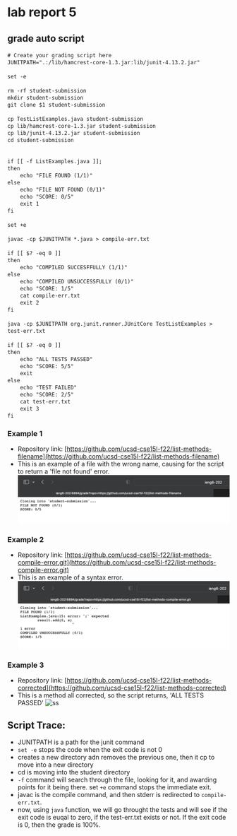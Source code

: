 # lab report 5

## grade auto script

```
# Create your grading script here
JUNITPATH=".:/lib/hamcrest-core-1.3.jar:lib/junit-4.13.2.jar"

set -e

rm -rf student-submission
mkdir student-submission
git clone $1 student-submission

cp TestListExamples.java student-submission
cp lib/hamcrest-core-1.3.jar student-submission
cp lib/junit-4.13.2.jar student-submission
cd student-submission


if [[ -f ListExamples.java ]];
then
    echo "FILE FOUND (1/1)"
else
    echo "FILE NOT FOUND (0/1)"
    echo "SCORE: 0/5"
    exit 1
fi

set +e

javac -cp $JUNITPATH *.java > compile-err.txt

if [[ $? -eq 0 ]]
then
    echo "COMPILED SUCCESFFULLY (1/1)"
else
    echo "COMPILED UNSUCCESSFULLY (0/1)"
    echo "SCORE: 1/5"
    cat compile-err.txt
    exit 2
fi

java -cp $JUNITPATH org.junit.runner.JUnitCore TestListExamples > test-err.txt

if [[ $? -eq 0 ]]
then 
    echo "ALL TESTS PASSED"
    echo "SCORE: 5/5"
    exit
else
    echo "TEST FAILED"
    echo "SCORE: 2/5"
    cat test-err.txt
    exit 3
fi
```

### Example 1
- Repository link: [https://github.com/ucsd-cse15l-f22/list-methods-filename](https://github.com/ucsd-cse15l-f22/list-methods-filename)
- This is an example of a file with the wrong name, causing for the script to return a 'file not found' error.
![ss](wrong-filename.png)
### Example 2 
- Repository link: [https://github.com/ucsd-cse15l-f22/list-methods-compile-error.git](https://github.com/ucsd-cse15l-f22/list-methods-compile-error.git)
- This is an example of a syntax error.
![ss](wrong-.png)
### Example 3
- Repository link: [https://github.com/ucsd-cse15l-f22/list-methods-corrected](https://github.com/ucsd-cse15l-f22/list-methods-corrected)
- This is a method all corrected, so the script returns, 'ALL TESTS PASSED'
![ss](correcttmethod.png)

## Script Trace:
- JUNITPATH is a path for the junit command
- `set -e` stops the code when the exit code is not 0
- creates a new directory adn removes the previous one, then it cp to move into a new directory
- cd is moving into the student directory
- `-f` command will search through the file, looking for it, and awarding points for it being there. set `+e` command stops the immediate exit.
- javac is the compile command, and then stderr is redirected to `compile-err.txt`. 
- now, using `java` function, we will go throught the tests and will see if the exit code is euqal to zero, if the test-err.txt exists or not. If the exit code is 0, then the grade is 100%.
 